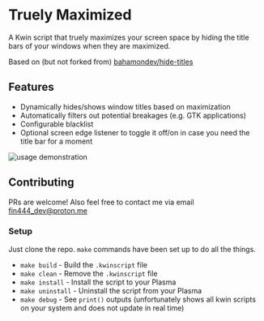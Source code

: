 # Truely Maximized

A Kwin script that truely maximizes your screen space by hiding the title bars of your windows when they are maximized.

Based on (but not forked from) [bahamondev/hide-titles](https://github.com/bahamondev/hide-titles)

## Features

* Dynamically hides/shows window titles based on maximization
* Automatically filters out potential breakages (e.g. GTK applications)
* Configurable blacklist
* Optional screen edge listener to toggle it off/on in case you need the title bar for a moment

![usage demonstration](https://images.pling.com/img/00/00/71/36/84/2018573/video.gif)

## Contributing

PRs are welcome! Also feel free to contact me via email [fin444_dev@proton.me](mailto:fin444_dev@proton.me)

### Setup

Just clone the repo. `make` commands have been set up to do all the things.

* `make build` - Build the `.kwinscript` file
* `make clean` - Remove the `.kwinscript` file
* `make install` - Install the script to your Plasma
* `make uninstall` - Uninstall the script from your Plasma
* `make debug` - See `print()` outputs (unfortunately shows all kwin scripts on your system and does not update in real time)
